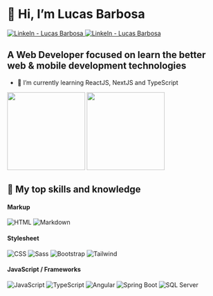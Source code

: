 # 👋 Hi, I’m Lucas Barbosa
<a href="https://www.linkedin.com/in/lucasbpereira/" target="_blank" >
  <img src="https://img.shields.io/badge/-Lucas%20Barbosa-0194DD?style=flat-square&logo=Linkedin&logoColor=white/" alt="LinkeIn - Lucas Barbosa" />
</a>
<a href="mailto:lucasbpereira97@gmail.com" target="_blank" >
  <img src="https://img.shields.io/badge/-lucasbpereira97@gmail.com-0194DD?style=flat-square&logo=Gmail&logoColor=white" alt="LinkeIn - Lucas Barbosa" />
</a>

## A Web Developer focused on learn the better web & mobile development technologies
- 🌱 I’m currently learning ReactJS, NextJS and TypeScript

<div>
  <img height="180em" src="https://github-readme-stats.vercel.app/api?username=lucasbpereira&show_icons=true&theme=algolia" />
  <img height="180em" src="https://github-readme-stats.vercel.app/api/top-langs/?username=lucasbpereira&layout=compact&theme=algolia" />
</div>

## 📘 My top skills and knowledge
<div>
  
  #### Markup
  <img src="https://img.shields.io/badge/HTML5-E34F26?style=for-the-badge&logo=html5&logoColor=white" alt="HTML" />
  <img src="https://img.shields.io/badge/Markdown-000000?style=for-the-badge&logo=markdown&logoColor=white" alt="Markdown" />
  
  #### Stylesheet 
  <img src="https://img.shields.io/badge/CSS3-1572B6?style=for-the-badge&logo=css3&logoColor=white" alt="CSS" />
  <img src="https://img.shields.io/badge/Sass-CC6699?style=for-the-badge&logo=sass&logoColor=white" alt="Sass" />
  <img src="https://img.shields.io/badge/Bootstrap-563D7C?style=for-the-badge&logo=bootstrap&logoColor=white" alt="Bootstrap" />
  <img src="https://img.shields.io/badge/Tailwind_CSS-38B2AC?style=for-the-badge&logo=tailwind-css&logoColor=white" alt="Tailwind" />
  
  #### JavaScript / Frameworks
  <img src="https://img.shields.io/badge/JavaScript-F7DF1E?style=for-the-badge&logo=javascript&logoColor=black" alt="JavaScript" />
  <img src="https://img.shields.io/badge/TypeScript-007ACC?style=for-the-badge&logo=typescript&logoColor=white" alt="TypeScript" />
  <img src="https://img.shields.io/badge/Angular-FFFFFF?style=for-the-badge&logo=angular&logoColor=D5002F" alt="Angular" />
  <img src="https://img.shields.io/badge/Springboot-43853D?style=for-the-badge&logo=springboot&logoColor=white" alt="Spring Boot" />
  <img src="https://img.shields.io/badge/sqlserver-CC2927?style=for-the-badge&logo=microsoftsqlserver&logoColor=white" alt="SQL Server" />
</div>
